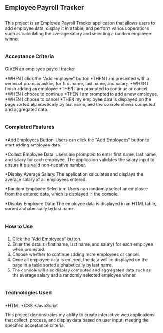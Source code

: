 # <h2>Employee Payroll Tracker<h2>

This project is an Employee Payroll Tracker application that allows users to add employee data, display it in a table, and perform various operations such as calculating the average salary and selecting a random employee winner.

# <h3>Acceptance Criteria<h3>


GIVEN an employee payroll tracker

*WHEN I click the "Add employee" button
    *THEN I am presented with a series of prompts asking for first name, last name, and salary.
*WHEN I finish adding an employee
    *THEN I am prompted to continue or cancel.
*WHEN I choose to continue
    *THEN I am prompted to add a new employee.
*WHEN I choose to cancel
    *THEN my employee data is displayed on the page sorted alphabetically by last name, and the console shows computed and aggregated data.

# <h3>Completed Features<h3>

*Add Employees Button: Users can click the "Add Employees" button to start adding employee data.

*Collect Employee Data: Users are prompted to enter first name, last name, and salary for each employee. The application validates the salary input to ensure it's   a valid non-negative number.

*Display Average Salary: The application calculates and displays the average salary of all employees entered.

*Random Employee Selection: Users can randomly select an employee from the entered data, which is displayed in the console.

*Display Employee Data: The employee data is displayed in an HTML table, sorted alphabetically by last name.

# <h3>How to Use<h3>

1. Click the "Add Employees" button.
2. Enter the details (first name, last name, and salary) for each employee when prompted.
3. Choose whether to continue adding more employees or cancel.
4. Once all employee data is entered, the data will be displayed on the page in a table sorted alphabetically by last name.
5. The console will also display computed and aggregated data such as the average salary and a randomly selected employee winner.

# <h3>Technologies Used<h3>

*HTML
*CSS
*JavaScript

This project demonstrates my ability to create interactive web applications that collect, process, and display data based on user input, meeting the specified acceptance criteria.

#
